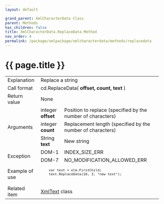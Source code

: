 ```yaml
---
layout: default

grand_parent: XmlCharacterData Class
parent: Methods
has_children: false
title: XmlCharacterData.ReplaceData Method
nav_order: 4
permalink: /package/xmlpackage/xmlcharacterdata/methods/replacedata
---
```

# {{ page.title }}

<table>
  <tr>
    <td>Explanation</td>
    <td colspan="2">Replace a string</td>
  </tr>
  <tr>
    <td>Call format</td>
    <td colspan="2">cd.ReplaceData( <b>offset, count, text</b> )</td>
  </tr>
  <tr>
    <td>Return value</td>
    <td colspan="2">None</td>
  </tr>  
  <tr>
    <td rowspan="3">Arguments</td>
    <td>integer <b>offset</b></td>
    <td>Position to replace (specified by the number of characters)</td>
  </tr>
  <tr>
    <td>integer <b>count</b></td>
    <td>Replacement length (specified by the number of characters)</td>
  </tr>
  <tr>
    <td>String <b>text</b></td>
    <td>New string</td>
  </tr>
  <tr>
    <td rowspan="2">Exception</td>
    <td>DOM-1</td>
    <td>INDEX_SIZE_ERR</td>
  </tr>
  <tr>
    <td>DOM-7</td>
    <td>NO_MODIFICATION_ALLOWED_ERR</td>
  </tr>
  <tr>
    <td>Example of use</td>
    <td colspan="2"><code><pre>
    var text = elm.FirstChild;
    text.ReplaceData(10, 3, "new text");
    </pre></code></td>
  </tr>
  <tr>
    <td>Related item</td>
    <td colspan="2"><a href="/package/xmlpackage/xmltext">XmlText</a> class</td>
  </tr>
</table>



